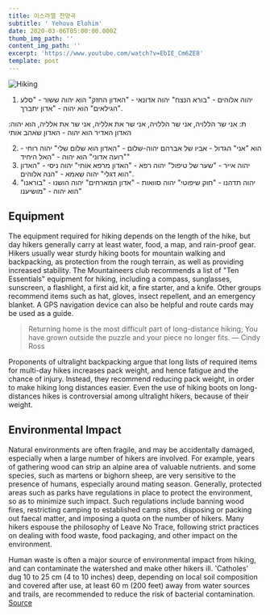 ```yaml
---
title: 이스라엘 찬양곡
subtitle: ' Yehova Elohim'
date: 2020-03-06T05:00:00.000Z
thumb_img_path: ''
content_img_path: ''
excerpt: 'https://www.youtube.com/watch?v=EbIE_Cm6ZE8'
template: post
---
```

![Hiking]()



1. יהוה אלוהים - "בורא הנצח" יהוה אדונאי - "האדון החזק"
   הוא יהוה ששור - "סלע הגילאים"
   הוא יהוה - "אדון יתברך".

ת: אני שר הללויה, אני שר הללויה, אני שר את אלליה, אני שר את אלליה,
הוא יהוה: האדון האדיר
הוא יהוה - האדון שאהב אותי

2. הוא "אני" הגדול - אביו של אברהם יהוה-שלום - "האדון הוא שלום שלי"
   יהוה רוחי - "רועה אדוני"
   הוא יהוה - "האל היחיד"
3. יהוה אייר - "שער של טיפול" יהוה רפא - "האדון מרפא אותי"
   יהוה ניסי - "האדון הוא דגלי"
   יהוה שאמא - "הנה אלוהים".
4. יהוה תדהנו - "חוק שיפוטי" יהוה סוואות - "אדון המארחים"
   יהוה הושנו - "בוראנו"
   הוא יהוה - "מושיענו"

## Equipment

The equipment required for hiking depends on the length of the hike, but day hikers generally carry at least water, food, a map, and rain-proof gear. Hikers usually wear sturdy hiking boots for mountain walking and backpacking, as protection from the rough terrain, as well as providing increased stability. The Mountaineers club recommends a list of "Ten Essentials" equipment for hiking, including a compass, sunglasses, sunscreen, a flashlight, a first aid kit, a fire starter, and a knife. Other groups recommend items such as hat, gloves, insect repellent, and an emergency blanket. A GPS navigation device can also be helpful and route cards may be used as a guide.

> Returning home is the most difficult part of long-distance hiking; You have grown outside the puzzle and your piece no longer fits. ― Cindy Ross

Proponents of ultralight backpacking argue that long lists of required items for multi-day hikes increases pack weight, and hence fatigue and the chance of injury. Instead, they recommend reducing pack weight, in order to make hiking long distances easier. Even the use of hiking boots on long-distances hikes is controversial among ultralight hikers, because of their weight.

## Environmental Impact

Natural environments are often fragile, and may be accidentally damaged, especially when a large number of hikers are involved. For example, years of gathering wood can strip an alpine area of valuable nutrients. and some species, such as martens or bighorn sheep, are very sensitive to the presence of humans, especially around mating season. Generally, protected areas such as parks have regulations in place to protect the environment, so as to minimize such impact. Such regulations include banning wood fires, restricting camping to established camp sites, disposing or packing out faecal matter, and imposing a quota on the number of hikers. Many hikers espouse the philosophy of Leave No Trace, following strict practices on dealing with food waste, food packaging, and other impact on the environment.

Human waste is often a major source of environmental impact from hiking, and can contaminate the watershed and make other hikers ill. 'Catholes' dug 10 to 25 cm (4 to 10 inches) deep, depending on local soil composition and covered after use, at least 60 m (200 feet) away from water sources and trails, are recommended to reduce the risk of bacterial contamination. [Source](https://en.wikipedia.org/wiki/Hiking)